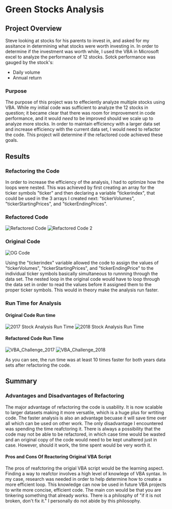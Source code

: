 # Green Stocks Analysis

## Project Overview
Steve looking at stocks for his parents to invest in, and asked for my assitance in determining what stocks were worth investing in. In order to determine if the investment was worth while, I used the VBA in Microsoft excel to analyze the performance of 12 stocks. Sotck performance was gauged by the stock's: 
- Daily volume  
- Annual return

### Purpose
The purpose of this project was to effeciently analyze multiple stocks using VBA. While my initial code was sufficient to analyze the 12 stocks in question; it became clear that there was room for improvement in code performance, and it would *need* to be improved should we scale up to analyze more stocks. In order to maintain efficiency with a larger data set and increase efficiency with the current data set, I would need to refactor the code. This project will determine if the refactored code achieved these goals.

## Results
### Refactoring the Code
In order to increase the efficiency of the analysis, I had to optimize how the loops were nested. This was achieved by first creating an array for the ticker symbols "ticker" and then declaring a variable "tickerindex", that could be used in the 3 arrays I created next: "tickerVolumes", "tickerStartingPrices", and "tickerEndingPrices".
### Refactored Code
![Refactored Code](https://user-images.githubusercontent.com/102814578/167235068-629d4347-02ee-45ed-b022-0e808144c495.png)
![Refactored Code 2](https://user-images.githubusercontent.com/102814578/167235079-07a228fa-5507-49d6-8e74-6d336025e002.png)
### Original Code
![OG Code](https://user-images.githubusercontent.com/102814578/167235085-5ebcf555-b305-4d7a-8ac9-d21e25097ed1.png)

Using the "tickerindex" variable allowed the code to assign the values of "tickerVolumes", "tickerStartingPrices", and "tickerEndingPrice" to the individual ticker symbols basically simultaneous to runnning through the data set. The nested loop in the original code would have to loop through the data set in order to read the values before it assigned them to the proper ticker symbols. This would in theory make the analysis run faster.
### Run Time for Analysis
#### Original Code Run time
![2017 Stock Analysis Run Time](https://user-images.githubusercontent.com/102814578/167235369-443678c6-813e-4417-abc6-19db7c02baba.png)
![2018 Stock Analysis Run Time](https://user-images.githubusercontent.com/102814578/167235374-8514f321-459b-459a-904d-cf1cde649b3f.png)
#### Refactored Code Run Time
![VBA_Challenge_2017](https://user-images.githubusercontent.com/102814578/167235389-679b5247-0e9f-4a35-bc19-fe10c57dc1dc.png)
![VBA_Challenge_2018](https://user-images.githubusercontent.com/102814578/167235390-464e3a5e-02fe-4713-99d3-bce3853d5bc6.png)

As you can see, the run time was at least 10 times faster for both years data sets after refactoring the code.
## Summary
### Advantages and Disadvantages of Refactoring
The major advantage of refactoring the code is usability. It is now scalable to larger datasets making it more versatile, which is a huge plus for wrtiting code. The faster analysis is also an advantage becuase it will save time over all which can be used on other work. The only disadvantage I encountered was spending the time reafctoring it. There is always a possibility that the code may not be able to be refactored, in which case time would be wasted and an original copy of the code would need to be kept unaltered just in case. However, should it work, the time spent would be very worth it. 
#### Pros and Cons Of Reactoring Original VBA Script
The pros of reafctoring the origial VBA script would be the learning aspect. Finding a way to reafctor involves a high level of knowlege of VBA syntax. In my case, research was needed in order to help determine how to create a more efficient loop. This knowledge can now be used in future VBA projects to write more concise, efficient code. The main con would be that you are tinkering something that already works. There is a philosphy of "if it is not broken, don't fix it." I personally do not abide by this philosophy.  
